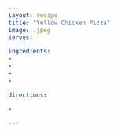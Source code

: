 ```yaml
---
layout: recipe
title: "Yellow Chicken Pizza"
image: .jpeg
serves: 

ingredients:
- 
- 
- 
- 

directions:

- 

---
```


